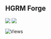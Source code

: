 ## HGRM Forge
![](https://img.shields.io/badge/Code-Java-informational?style=flat&logo=java&logoColor=white&color=2bbc8a)
![](https://img.shields.io/badge/Code-C++-informational?style=flat&logo=cplusplus&logoColor=white&color=2bbc8a)

![Views](https://komarev.com/ghpvc/?username=HGRM-Forge&style=flat-square&color=green)
